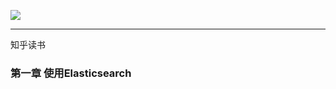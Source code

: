 ![](D:\qifumin_work\keep_reading\Keep_reading\img\20200505120247.png)

---------------------------------------------------------

知乎读书

### 第一章 使用Elasticsearch


